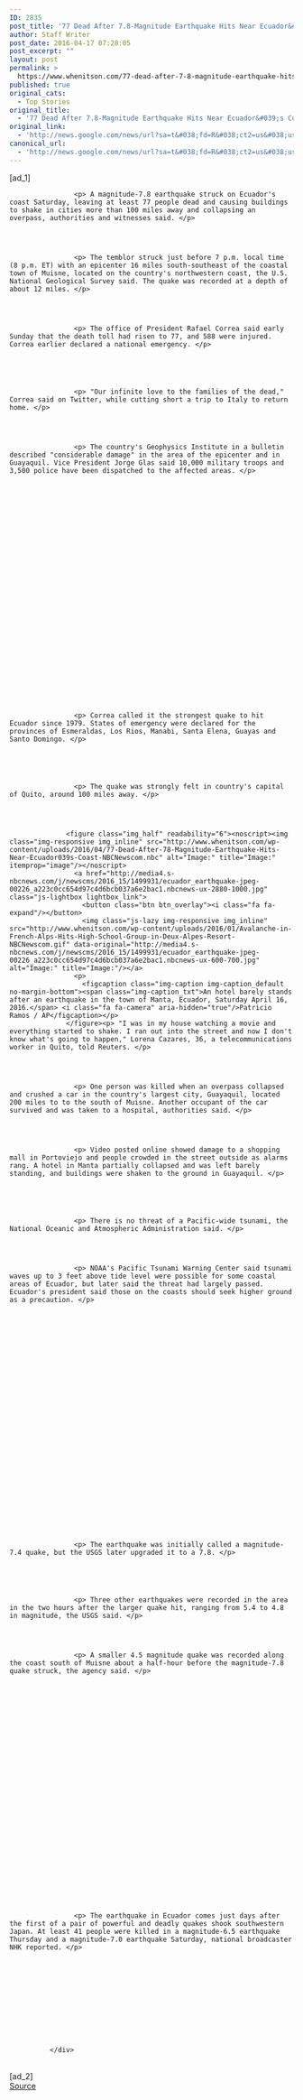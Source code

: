 ```yaml
---
ID: 2835
post_title: '77 Dead After 7.8-Magnitude Earthquake Hits Near Ecuador&#039;s Coast &#8211; NBCNews.com'
author: Staff Writer
post_date: 2016-04-17 07:28:05
post_excerpt: ""
layout: post
permalink: >
  https://www.whenitson.com/77-dead-after-7-8-magnitude-earthquake-hits-near-ecuadors-coast-nbcnews-com/
published: true
original_cats:
  - Top Stories
original_title:
  - '77 Dead After 7.8-Magnitude Earthquake Hits Near Ecuador&#039;s Coast - NBCNews.com'
original_link:
  - 'http://news.google.com/news/url?sa=t&#038;fd=R&#038;ct2=us&#038;usg=AFQjCNHIwqtZ-RVMEEjfvhtG-HeONq8llg&#038;clid=c3a7d30bb8a4878e06b80cf16b898331&#038;cid=52779087416584&#038;ei=BDsTV8jGNISKhQGcmpuoBA&#038;url=http://www.nbcnews.com/news/world/7-8-magnitude-earthquake-hits-near-ecuador-s-coast-usgs-n557181'
canonical_url:
  - 'http://news.google.com/news/url?sa=t&#038;fd=R&#038;ct2=us&#038;usg=AFQjCNHIwqtZ-RVMEEjfvhtG-HeONq8llg&#038;clid=c3a7d30bb8a4878e06b80cf16b898331&#038;cid=52779087416584&#038;ei=BDsTV8jGNISKhQGcmpuoBA&#038;url=http://www.nbcnews.com/news/world/7-8-magnitude-earthquake-hits-near-ecuador-s-coast-usgs-n557181'
---
```

 [ad_1]
<br><div itemprop="articleBody" readability="107.87814003207">
                
              
              
              
                
                
                
                
                
                
                
                    
                
                
                
                
                
                
                
                
                
                
                
              
              
              
                    <p> A magnitude-7.8 earthquake struck on Ecuador's coast Saturday, leaving at least 77 people dead and causing buildings to shake in cities more than 100 miles away and collapsing an overpass, authorities and witnesses said. </p>
                
              
              
              
                    <p> The temblor struck just before 7 p.m. local time (8 p.m. ET) with an epicenter 16 miles south-southeast of the coastal town of Muisne, located on the country's northwestern coast, the U.S. National Geological Survey said. The quake was recorded at a depth of about 12 miles. </p>
                
              
              
              
                    <p> The office of President Rafael Correa said early Sunday that the death toll had risen to 77, and 588 were injured. Correa earlier declared a national emergency. </p>
                
              
                    
              
              
                    <p> "Our infinite love to the families of the dead," Correa said on Twitter, while cutting short a trip to Italy to return home. </p>
                
              
              
              
                    <p> The country's Geophysics Institute in a bulletin described "considerable damage" in the area of the epicenter and in Guayaquil. Vice President Jorge Glas said 10,000 military troops and 3,500 police have been dispatched to the affected areas. </p>
                
              
              
              
                
              
              
              
                
                    
                
                
                
                
                
                
                
                
                
                
                
                
                
                
                
                
                
              
              
              
                    <p> Correa called it the strongest quake to hit Ecuador since 1979. States of emergency were declared for the provinces of Esmeraldas, Los Rios, Manabi, Santa Elena, Guayas and Santo Domingo. </p>
                
              
                    
              
              
                    <p> The quake was strongly felt in country's capital of Quito, around 100 miles away. </p>
                
              
              
              
                  <figure class="img_half" readability="6"><noscript><img class="img-responsive img_inline" src="http://www.whenitson.com/wp-content/uploads/2016/04/77-Dead-After-78-Magnitude-Earthquake-Hits-Near-Ecuador039s-Coast-NBCNewscom.nbc" alt="Image:" title="Image:" itemprop="image"/></noscript>
                    <a href="http://media4.s-nbcnews.com/j/newscms/2016_15/1499931/ecuador_earthquake-jpeg-00226_a223c0cc654d97c4d6bcb037a6e2bac1.nbcnews-ux-2880-1000.jpg" class="js-lightbox lightbox_link">
                      <button class="btn btn_overlay"><i class="fa fa-expand"/></button>
                      <img class="js-lazy img-responsive img_inline" src="http://www.whenitson.com/wp-content/uploads/2016/01/Avalanche-in-French-Alps-Hits-High-School-Group-in-Deux-Alpes-Resort-NBCNewscom.gif" data-original="http://media4.s-nbcnews.com/j/newscms/2016_15/1499931/ecuador_earthquake-jpeg-00226_a223c0cc654d97c4d6bcb037a6e2bac1.nbcnews-ux-600-700.jpg" alt="Image:" title="Image:"/></a>
                    <p>
                      <figcaption class="img-caption img-caption_default no-margin-bottom"><span class="img-caption_txt">An hotel barely stands after an earthquake in the town of Manta, Ecuador, Saturday April 16, 2016.</span> <i class="fa fa-camera" aria-hidden="true"/>Patricio Ramos / AP</figcaption></p>
                  </figure><p> "I was in my house watching a movie and everything started to shake. I ran out into the street and now I don't know what's going to happen," Lorena Cazares, 36, a telecommunications worker in Quito, told Reuters. </p>
                
              
              
              
                    <p> One person was killed when an overpass collapsed and crushed a car in the country's largest city, Guayaquil, located 200 miles to to the south of Muisne. Another occupant of the car survived and was taken to a hospital, authorities said. </p>
                
              
              
              
                    <p> Video posted online showed damage to a shopping mall in Portoviejo and people crowded in the street outside as alarms rang. A hotel in Manta partially collapsed and was left barely standing, and buildings were shaken to the ground in Guayaquil. </p>
                
              
                    
              
              
                    <p> There is no threat of a Pacific-wide tsunami, the National Oceanic and Atmospheric Administration said. </p>
                
              
              
              
                    <p> NOAA's Pacific Tsunami Warning Center said tsunami waves up to 3 feet above tide level were possible for some coastal areas of Ecuador, but later said the threat had largely passed. Ecuador's president said those on the coasts should seek higher ground as a precaution. </p>
                
              
              
              
                
              
              
              
                
                    
                
                
                
                
                
                
                
                
                
                
                
                
                
                
                
                
                
              
              
              
                    <p> The earthquake was initially called a magnitude-7.4 quake, but the USGS later upgraded it to a 7.8. </p>
                
              
                    
              
              
                    <p> Three other earthquakes were recorded in the area in the two hours after the larger quake hit, ranging from 5.4 to 4.8 in magnitude, the USGS said. </p>
                
              
              
              
                    <p> A smaller 4.5 magnitude quake was recorded along the coast south of Muisne about a half-hour before the magnitude-7.8 quake struck, the agency said. </p>
                
              
              
              
                
              
              
              
                
                    
                
                
                
                
                
                
                
                
                
                
                
                
                
                
                
                
                
              
              
              
                    <p> The earthquake in Ecuador comes just days after the first of a pair of powerful and deadly quakes shook southwestern Japan. At least 41 people were killed in a magnitude-6.5 earthquake Thursday and a magnitude-7.0 earthquake Saturday, national broadcaster NHK reported. </p>
                
              
              
              
                
              
              
              
                
              
              
              
              </div>
<br>[ad_2]
<br><a href="http://news.google.com/news/url?sa=t&#038;fd=R&#038;ct2=us&#038;usg=AFQjCNHIwqtZ-RVMEEjfvhtG-HeONq8llg&#038;clid=c3a7d30bb8a4878e06b80cf16b898331&#038;cid=52779087416584&#038;ei=BDsTV8jGNISKhQGcmpuoBA&#038;url=http://www.nbcnews.com/news/world/7-8-magnitude-earthquake-hits-near-ecuador-s-coast-usgs-n557181">Source </a>